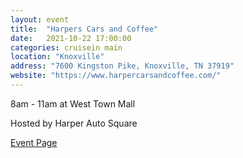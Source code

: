 ```yaml
---
layout: event
title:  "Harpers Cars and Coffee"
date:   2021-10-22 17:00:00
categories: cruisein main
location: "Knoxville"
address: "7600 Kingston Pike, Knoxville, TN 37919"
website: "https://www.harpercarsandcoffee.com/"
---
```


8am - 11am at West Town Mall

Hosted by Harper Auto Square

[Event Page](https://www.harpercarsandcoffee.com/)